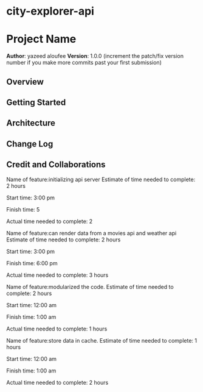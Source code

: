 # city-explorer-api
# Project Name

**Author**: yazeed aloufee
**Version**: 1.0.0 (increment the patch/fix version number if you make more commits past your first submission)

## Overview
<!-- Provide a high level overview of what this application is and why you are building it, beyond the fact that it's an assignment for this class. (i.e. What's your problem domain?) -->

## Getting Started
<!-- What are the steps that a user must take in order to build this app on their own machine and get it running? -->

## Architecture
<!-- Provide a detailed description of the application design. What technologies (languages, libraries, etc) you're using, and any other relevant design information. -->

## Change Log
<!-- Use this area to document the iterative changes made to your application as each feature is successfully implemented. Use time stamps. Here's an example:

01-01-2001 4:59pm - Application now has a fully-functional express server, with a GET route for the location resource. -->

## Credit and Collaborations
<!-- Give credit (and a link) to other people or resources that helped you build this application. -->

Name of feature:initializing api server
Estimate of time needed to complete: 2 hours

Start time: 3:00 pm

Finish time: 5

Actual time needed to complete: 2

Name of feature:can render data from a movies api and weather api
Estimate of time needed to complete: 2 hours

Start time: 3:00 pm

Finish time: 6:00 pm

Actual time needed to complete: 3 hours


Name of feature:modularized the code.
Estimate of time needed to complete: 2 hours

Start time: 12:00 am

Finish time: 1:00 am

Actual time needed to complete: 1 hours

Name of feature:store data in cache.
Estimate of time needed to complete: 1 hours

Start time: 12:00 am

Finish time: 1:00 am

Actual time needed to complete: 2 hours

